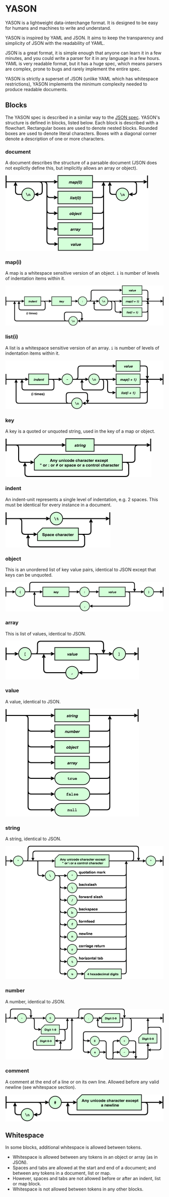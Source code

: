 # YASON

YASON is a lightweight data-interchange format. It is designed to be easy for humans and machines to write and understand.

YASON is inspired by YAML and JSON. It aims to keep the transparency and simplicity of JSON with the readability of YAML.

JSON is a great format, it is simple enough that anyone can learn it in a few minutes, and you could write a parser for it in any language in a few hours. YAML is very readable format, but it has a huge spec, which means parsers are complex, prone to bugs and rarely implement the entire spec.

YASON is strictly a superset of JSON (unlike YAML which has whitespace restrictions), YASON implements the minimum complexity needed to produce readable documents.

## Blocks

The YASON spec is described in a similar way to the [JSON spec](http://json.org/). YASON's structure is defined in blocks, listed below. Each block is described with a flowchart. Rectangular boxes are used to denote nested blocks. Rounded boxes are used to denote literal characters. Boxes with a diagonal corner denote a description of one or more characters.

### document
A document describes the structure of a parsable document (JSON does not explictly define this, but implicitly allows an array or object).

![document](document.png)

### map(i)
A map is a whitespace sensitive version of an object. `i` is number of levels of indentation items within it.

![map](map.png)

### list(i)
A list is a whitespace sensitive version of an array. `i` is number of levels of indentation items within it.

![list](list.png)

### key
A key is a quoted or unquoted string, used in the key of a map or object.

![key](key.png)

### indent
An indent-unit represents a single level of indentation, e.g. 2 spaces. This must be identical for every instance in a document.

![indent](indent.png)

### object
This is an unordered list of key value pairs, identical to JSON except that keys can be unquoted.

![object](object.png)

### array
This is list of values, identical to JSON.

![array](array.png)

### value
A value, identical to JSON.

![value](value.png)

### string
A string, identical to JSON.

![string](string.png)

### number
A number, identical to JSON.

![number](number.png)

### comment
A comment at the end of a line or on its own line. Allowed before any valid newline (see whitespace section).

![comment](comment.png)

## Whitespace
In some blocks, additional whitespace is allowed between tokens.

- Whitespace is allowed between any tokens in an object or array (as in JSON).
- Spaces and tabs are allowed at the start and end of a document; and between any tokens in a document, list or map.
- However, spaces and tabs are not allowed before or after an indent, list or map block.
- Whitespace is not allowed between tokens in any other blocks.
